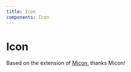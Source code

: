 ```yaml
---
title: Icon
components: Icon
---
```


# Icon

Based on the extension of [Micon](https://github.com/xtoolkit/Micon), thanks Micon!

<IconTemplate />
